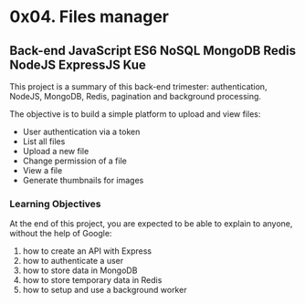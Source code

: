 # 0x04. Files manager
## Back-end JavaScript ES6 NoSQL MongoDB Redis NodeJS ExpressJS Kue

This project is a summary of this back-end trimester: authentication, NodeJS, MongoDB, Redis, pagination and background processing.

The objective is to build a simple platform to upload and view files:

- User authentication via a token
- List all files
- Upload a new file
- Change permission of a file
- View a file
- Generate thumbnails for images

### Learning Objectives
At the end of this project, you are expected to be able to explain to anyone, without the help of Google:

1. how to create an API with Express
2. how to authenticate a user
3. how to store data in MongoDB
4. how to store temporary data in Redis
5. how to setup and use a background worker
